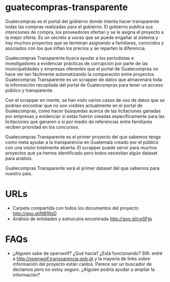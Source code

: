 guatecompras-transparente
=========================

Guatecompras es el portal del gobierno donde intenta hacer transparente todas las compras realizadas para el gobierno. El gobierno publica sus intenciones de compra, los proveedores ofertan y se le asigna el proyecto a la mejor oferta. Es un secreto a voces que se puede engañar al sistema y hay muchos proyectos que se terminan asignando a familiares, conocidos y asociados con los que inflan los precios y se reparten la diferencia.

Guatecompras Transparente busca ayudar a los periodistas e investigadores a evidenciar prácticas de corrupción por parte de las municipalidades y empresas oferentes que el portal de Guatecompras no hace ver tan fácilmente automatizando la comparación entre proyectos.  Guatecompras Transparente es un scrapper de datos que almacenará toda la información recopilada del portal de Guatecompras para tener un acceso público y transparente.

Con el scrapper en mente, se han visto varios casos de uso de datos que se podrían encontrar que no son visibles actualmente en el portal de Guatecompras, como hacer búsquedas acerca de las licitaciones ganadas por empresas y evidenciar si estas fueron creadas específicamente para las licitaciones que ganaron o si por medio de referencias entre familiares reciben prioridad en los concursos.

Guatecompras Transparente es el primer proyecto del que sabemos tenga como meta ayudar a la transparencia en Guatemala creado por el público con una visión totalmente abierta. El scrapper puede servir para muchos proyectos que ya hemos identificado pero todos necesitan algún dataset para análisis.

Guatecompras Transparente será el primer dataset del que sabemos para nuestro país.


URLs
====

* Carpeta compartida con todos los documentos del proyecto http://goo.gl/NB1RsD
* Análisis de entidades y estrucutra encontrada http://goo.gl/ceSFtp


FAQs
====

* ¿Alguien sabe de openwolf? ¿Qué hacía? ¿Está funcionando?
StR: entré a http://openwolf.transparencia.gob.gt y la mayoría de links sobre información del proyecto están caídos. Parece ser un buscador de declamos pero no estoy seguro. ¿Alguien podría ayudar a ampliar la información?
